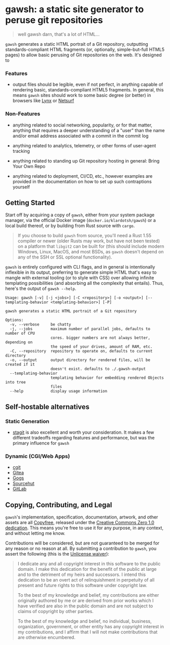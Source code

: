 # gawsh: a static site generator to peruse git repositories

> well gawsh darn, that's a lot of HTML...

`gawsh` generates a static HTML portrait of a Git repository, outputting
standards-compliant HTML fragments (or, optionally, simple-but-full HTML5
pages) to allow basic perusing of Git repositories on the web. It's designed to 

### Features

- output files should be legible, even if not perfect, in anything capable of
  rendering basic, standards-compliant HTML5 fragments.  In general, this means
  `gawsh` sites should work to some basic degree (or better) in browsers like
  [Lynx](https://invisible-island.net/lynx/) or
  [Netsurf](https://www.netsurf-browser.org/)

### Non-Features

- anything related to social networking, popularity, or for that matter,
  anything that requires a deeper understanding of a "user" than the name
  and/or email address associated with a commit in the commit log

- anything related to analytics, telemetry, or other forms of user-agent
  tracking

- anything related to standing up Git repository hosting in general: Bring Your
  Own Repo

- anything related to deployment, CI/CD, etc., however examples are provided in
  the documentation on how to set up such contraptions yourself

## Getting Started

Start off by acquiring a copy of `gawsh`, either from your system package
manager, via the official Docker image (`docker.io/klardotsh/gawsh`) or a local
build thereof, or by building from Rust source with `cargo`.

> If you choose to build `gawsh` from source, you'll need a Rust 1.55 compiler
> or newer (older Rusts may work, but have not been tested) on a platform that
> `libgit2` can be built for (this should include modern Windows, Linux, MacOS,
> and most BSDs, as `gawsh` doesn't depend on any of the SSH or SSL optional
> functionality).

`gawsh` is entirely configured with CLI flags, and in general is intentionally
inflexible in its output, preferring to generate simple HTML that's easy to
mangle with external tooling (or to style with CSS) over allowing infinite
templating possibilities (and absorbing all the complexity that entails). Thus,
here's the output of `gawsh --help`.

```
Usage: gawsh [-v] [-j <jobs>] [-C <repository>] [-o <output>] [--templating-behavior <templating-behavior>] [-P]

gawsh generates a static HTML portrait of a Git repository

Options:
  -v, --verbose     be chatty
  -j, --jobs        maximum number of parallel jobs, defaults to number of CPU
                    cores. bigger numbers are not always better, depending on
                    the speed of your drives, amount of RAM, etc.
  -C, --repository  repository to operate on, defaults to current directory
  -o, --output      output directory for rendered files, will be created if it
                    doesn't exist. defaults to ./.gawsh-output
  --templating-behavior
                    templating behavior for embedding rendered Objects into tree
                    files
  --help            display usage information
```


## Self-hostable alternatives

### Static Generation

- [stagit](https://codemadness.org/stagit.html) is also excellent and worth
  your consideration. It makes a few different tradeoffs regarding features and
  performance, but was the primary influence for `gawsh`

### Dynamic (CGI/Web Apps)

- [cgit](https://git.zx2c4.com/cgit/)
- [Gitea](https://gitea.com/)
- [Gogs](https://gogs.io/)
- [Sourcehut](https://sourcehut.org/)
- [GitLab](https://gitlab.com/)

## Copying, Contributing, and Legal

`gawsh`'s implementation, specification, documentation, artwork, and other
assets are all [Copyfree](http://copyfree.org/), released under the [Creative
Commons Zero 1.0
dedication](https://creativecommons.org/publicdomain/zero/1.0/). This means
you're free to use it for any purpose, in any context, and without letting me
know.

Contributions will be considered, but are not guaranteed to be merged for any
reason or no reason at all. By submitting a contribution to `gawsh`, you assert
the following (this is the [Unlicense waiver](https://unlicense.org/WAIVER)):

> I dedicate any and all copyright interest in this software to the
> public domain. I make this dedication for the benefit of the public at
> large and to the detriment of my heirs and successors. I intend this
> dedication to be an overt act of relinquishment in perpetuity of all
> present and future rights to this software under copyright law.
>
> To the best of my knowledge and belief, my contributions are either
> originally authored by me or are derived from prior works which I have
> verified are also in the public domain and are not subject to claims
> of copyright by other parties.
>
> To the best of my knowledge and belief, no individual, business,
> organization, government, or other entity has any copyright interest
> in my contributions, and I affirm that I will not make contributions
> that are otherwise encumbered.

